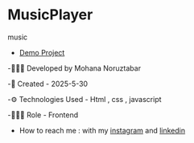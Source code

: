 # MusicPlayer
music
- [Demo Project](https://mohananoruztabar.github.io/MusicPlayer/)

-🙋🏽‍♀️ Developed by Mohana Noruztabar

-📅 Created - 2025-5-30

-⚙ Technologies Used - Html , css , javascript

-👩🏽‍💻 Role - Frontend

- How to reach me : with my [instagram](https://www.instagram.com/mohananoruztabar_web?igsh=MW00ZjVxanA3Z3N2Zg%3D%3D&utm_source=qr) and [linkedin](https://www.linkedin.com/in/mohana-noruztabar-2477b2349?utm_source=share&utm_campaign=share_via&utm_content=profile&utm_medium=ios_app)


